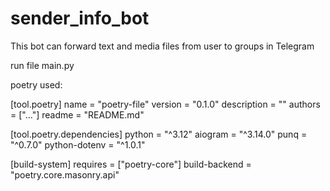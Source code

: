 # sender_info_bot
This bot can forward text and media files from user to groups in Telegram

run file main.py

poetry used:

[tool.poetry]
name = "poetry-file"
version = "0.1.0"
description = ""
authors = ["..."]
readme = "README.md"

[tool.poetry.dependencies]
python = "^3.12"
aiogram = "^3.14.0"
punq = "^0.7.0"
python-dotenv = "^1.0.1"


[build-system]
requires = ["poetry-core"]
build-backend = "poetry.core.masonry.api"
